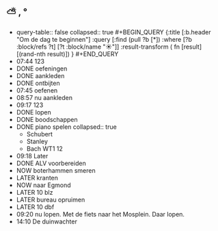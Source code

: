 ## ⛅ , °
- query-table:: false
  collapsed:: true
  #+BEGIN_QUERY 
  {:title [:b.header "Om de dag te beginnen"]
   :query [:find (pull ?b [*])
     :where 
       [?b :block/refs ?t]
       [?t :block/name "☀️"]]
   :result-transform ( fn [result] [(rand-nth result)])
  }
  #+END_QUERY
- 07:44 123
- DONE oefeningen
- DONE aankleden
- DONE ontbijten
- 07:45 oefenen
- 08:57 nu aankleden
- 09:17 123
- DONE lopen
- DONE boodschappen
- DONE piano spelen
  collapsed:: true
	- Schubert
	- Stanley
	- Bach WT1 12
- 09:18 Later
- DONE ALV voorbereiden
- NOW boterhammen smeren
- LATER kranten
- NOW naar Egmond
- LATER 10 blz
- LATER bureau opruimen
- LATER 10 dbf
- 09:20 nu lopen. Met de fiets naar het Mosplein. Daar lopen.
- 14:10 De duinwachter
